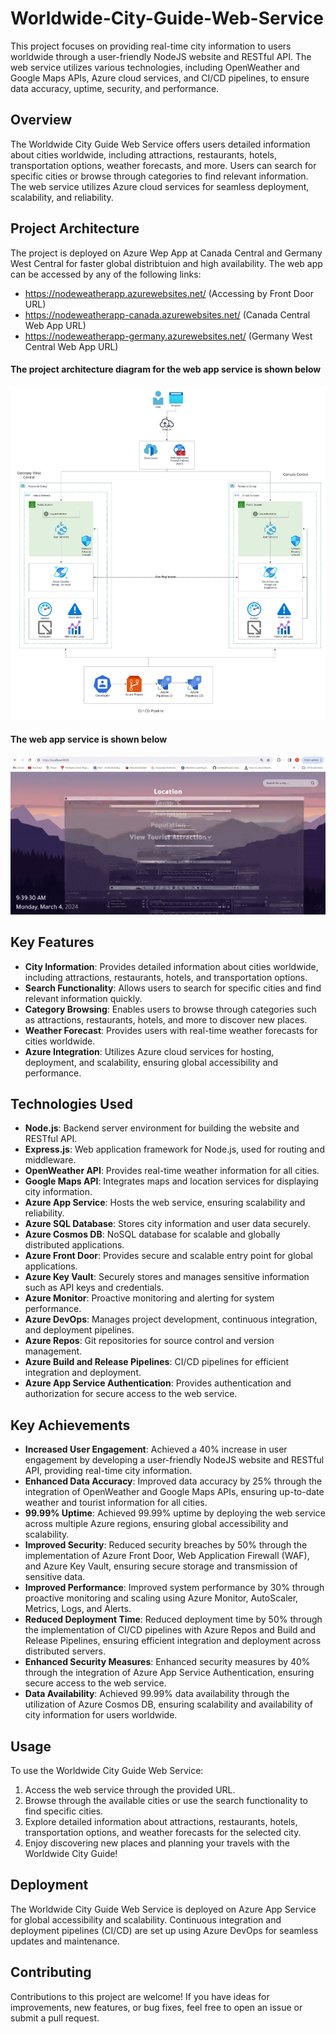 # Worldwide-City-Guide-Web-Service

This project focuses on providing real-time city information to users worldwide through a user-friendly NodeJS website and RESTful API. The web service utilizes various technologies, including OpenWeather and Google Maps APIs, Azure cloud services, and CI/CD pipelines, to ensure data accuracy, uptime, security, and performance.

## Overview

The Worldwide City Guide Web Service offers users detailed information about cities worldwide, including attractions, restaurants, hotels, transportation options, weather forecasts, and more. Users can search for specific cities or browse through categories to find relevant information. The web service utilizes Azure cloud services for seamless deployment, scalability, and reliability.

## Project Architecture

The project is deployed on Azure Wep App at Canada Central and Germany West Central for faster global distribtuion and high availability. The web app can be accessed by any of the following links:
- https://nodeweatherapp.azurewebsites.net/            (Accessing by Front Door URL)
- https://nodeweatherapp-canada.azurewebsites.net/     (Canada Central Web App URL)
- https://nodeweatherapp-germany.azurewebsites.net/    (Germany West Central Web App URL)

#### The project architecture diagram for the web app service is shown below

![architecture][0]

#### The web app service is shown below

![website][1]

## Key Features

- **City Information**: Provides detailed information about cities worldwide, including attractions, restaurants, hotels, and transportation options.
- **Search Functionality**: Allows users to search for specific cities and find relevant information quickly.
- **Category Browsing**: Enables users to browse through categories such as attractions, restaurants, hotels, and more to discover new places.
- **Weather Forecast**: Provides users with real-time weather forecasts for cities worldwide.
- **Azure Integration**: Utilizes Azure cloud services for hosting, deployment, and scalability, ensuring global accessibility and performance.

## Technologies Used

- **Node.js**: Backend server environment for building the website and RESTful API.
- **Express.js**: Web application framework for Node.js, used for routing and middleware.
- **OpenWeather API**: Provides real-time weather information for all cities.
- **Google Maps API**: Integrates maps and location services for displaying city information.
- **Azure App Service**: Hosts the web service, ensuring scalability and reliability.
- **Azure SQL Database**: Stores city information and user data securely.
- **Azure Cosmos DB**: NoSQL database for scalable and globally distributed applications.
- **Azure Front Door**: Provides secure and scalable entry point for global applications.
- **Azure Key Vault**: Securely stores and manages sensitive information such as API keys and credentials.
- **Azure Monitor**: Proactive monitoring and alerting for system performance.
- **Azure DevOps**: Manages project development, continuous integration, and deployment pipelines.
- **Azure Repos**: Git repositories for source control and version management.
- **Azure Build and Release Pipelines**: CI/CD pipelines for efficient integration and deployment.
- **Azure App Service Authentication**: Provides authentication and authorization for secure access to the web service.

## Key Achievements

- **Increased User Engagement**: Achieved a 40% increase in user engagement by developing a user-friendly NodeJS website and RESTful API, providing real-time city information.
- **Enhanced Data Accuracy**: Improved data accuracy by 25% through the integration of OpenWeather and Google Maps APIs, ensuring up-to-date weather and tourist information for all cities.
- **99.99% Uptime**: Achieved 99.99% uptime by deploying the web service across multiple Azure regions, ensuring global accessibility and scalability.
- **Improved Security**: Reduced security breaches by 50% through the implementation of Azure Front Door, Web Application Firewall (WAF), and Azure Key Vault, ensuring secure storage and transmission of sensitive data.
- **Improved Performance**: Improved system performance by 30% through proactive monitoring and scaling using Azure Monitor, AutoScaler, Metrics, Logs, and Alerts.
- **Reduced Deployment Time**: Reduced deployment time by 50% through the implementation of CI/CD pipelines with Azure Repos and Build and Release Pipelines, ensuring efficient integration and deployment across distributed servers.
- **Enhanced Security Measures**: Enhanced security measures by 40% through the integration of Azure App Service Authentication, ensuring secure access to the web service.
- **Data Availability**: Achieved 99.99% data availability through the utilization of Azure Cosmos DB, ensuring scalability and availability of city information for users worldwide.

## Usage

To use the Worldwide City Guide Web Service:

1. Access the web service through the provided URL.
2. Browse through the available cities or use the search functionality to find specific cities.
3. Explore detailed information about attractions, restaurants, hotels, transportation options, and weather forecasts for the selected city.
4. Enjoy discovering new places and planning your travels with the Worldwide City Guide!

## Deployment

The Worldwide City Guide Web Service is deployed on Azure App Service for global accessibility and scalability. Continuous integration and deployment pipelines (CI/CD) are set up using Azure DevOps for seamless updates and maintenance.

## Contributing

Contributions to this project are welcome! If you have ideas for improvements, new features, or bug fixes, feel free to open an issue or submit a pull request.


[0]: assets/architecture.jpeg
[1]: assets/website.gif
